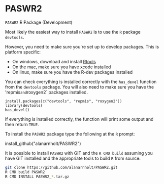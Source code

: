 PASWR2
======

`PASWR2` R Package (Development)

Most likely the easiest way to install `PASWR2` is to use the `R` package
`devtools`.

However, you need to make sure you're set up to develop packages. This is platform specific:

* On windows, download and install [Rtools](http://www.murdoch-sutherland.com/Rtools/)
* On the mac, make sure you have xcode installed
* On linux, make sure you have the R-dev packages installed

You can check everything is installed correctly with the `has_devel` function from the `devtools` package. You will also need to make sure you have the 'repmis` and `roxygen2` packages installed.

    install.packages(c("devtools", "repmis", "roxygen2"))    
    library(devtools)
    has_devel()

If everything is installed correctly, the function will print some output and then return `TRUE`.

To install the `PASWR2` package type the following at the `R` prompt:

  install_github("alanarnholt/PASWR2")

    
It is possible to install `PASWR2` with GIT and the `R CMD build` assuming you have GIT installed and the appropriate tools to build `R` from source.

```bash
git clone https://github.com/alanarnholt/PASWR2.git
R CMD build PASWR2
R CMD INSTALL PASWR2_*.tar.gz
```

